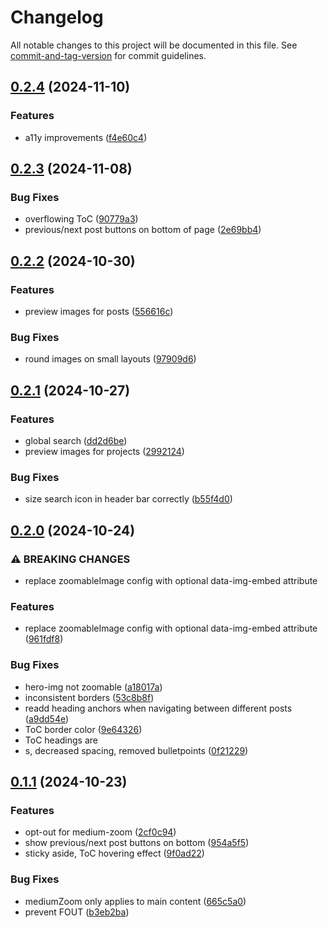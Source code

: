 # Changelog

All notable changes to this project will be documented in this file. See [commit-and-tag-version](https://github.com/absolute-version/commit-and-tag-version) for commit guidelines.

## [0.2.4](https://github.com/FjellOverflow/nordlys/compare/v0.2.3...v0.2.4) (2024-11-10)


### Features

* a11y improvements ([f4e60c4](https://github.com/FjellOverflow/nordlys/commit/f4e60c447a57f1df4914696d6dc281d501fe0f01))

## [0.2.3](https://github.com/FjellOverflow/nordlys/compare/v0.2.2...v0.2.3) (2024-11-08)


### Bug Fixes

* overflowing ToC ([90779a3](https://github.com/FjellOverflow/nordlys/commit/90779a3e597b32039004a7b3c9e2c6e46eb80dc0))
* previous/next post buttons on bottom of page ([2e69bb4](https://github.com/FjellOverflow/nordlys/commit/2e69bb4f23bc9904a27294ed83d03e94d315491e))

## [0.2.2](https://github.com/FjellOverflow/nordlys/compare/v0.2.1...v0.2.2) (2024-10-30)


### Features

* preview images for posts ([556616c](https://github.com/FjellOverflow/nordlys/commit/556616c0fb3423c06e81bef5d3824ae2c29b9ea4))


### Bug Fixes

* round images on small layouts ([97909d6](https://github.com/FjellOverflow/nordlys/commit/97909d6c2006e2372a4bb2d1e44f847b60162964))

## [0.2.1](https://github.com/FjellOverflow/nordlys/compare/v0.2.0...v0.2.1) (2024-10-27)


### Features

* global search ([dd2d6be](https://github.com/FjellOverflow/nordlys/commit/dd2d6be5c173715dd96635ef1ab7fee93d84ff81))
* preview images for projects ([2992124](https://github.com/FjellOverflow/nordlys/commit/29921243ecbcee25ddd81cd8f2ee2b3f0b8c4857))


### Bug Fixes

* size search icon in header bar correctly ([b55f4d0](https://github.com/FjellOverflow/nordlys/commit/b55f4d08c5f4c945138706a7e064d2fe4231ac30))

## [0.2.0](https://github.com/FjellOverflow/nordlys/compare/v0.1.1...v0.2.0) (2024-10-24)


### ⚠ BREAKING CHANGES

* replace zoomableImage config with optional data-img-embed attribute

### Features

* replace zoomableImage config with optional data-img-embed attribute ([961fdf8](https://github.com/FjellOverflow/nordlys/commit/961fdf88e133868f27a59fb8f3d691e2a76ba5c5))


### Bug Fixes

* hero-img not zoomable ([a18017a](https://github.com/FjellOverflow/nordlys/commit/a18017ad155c7a780f7ca455698855fe9374e051))
* inconsistent borders ([53c8b8f](https://github.com/FjellOverflow/nordlys/commit/53c8b8f0cb24779aabccffa1bcdfa87c63f07c39))
* readd heading anchors when navigating between different posts ([a9dd54e](https://github.com/FjellOverflow/nordlys/commit/a9dd54e2b3aca12e554baff1be8dd15bbb9731e7))
* ToC border color ([9e64326](https://github.com/FjellOverflow/nordlys/commit/9e643265741a6dcab0e2572c0ee31b19b0d8b936))
* ToC headings are <li>s, decreased spacing, removed bulletpoints ([0f21229](https://github.com/FjellOverflow/nordlys/commit/0f21229d077a1f40a3a4aeb6dcdcf3ae75c887d6))

## [0.1.1](https://github.com/FjellOverflow/nordlys/compare/v0.1.0...v0.1.1) (2024-10-23)

### Features

- opt-out for medium-zoom ([2cf0c94](https://github.com/FjellOverflow/nordlys/commit/2cf0c943748f91cfec1deedbd8c9b2c6e1a507d0))
- show previous/next post buttons on bottom ([954a5f5](https://github.com/FjellOverflow/nordlys/commit/954a5f5ece9ad5a73f4ffd6c5b67a02ec02c84e4))
- sticky aside, ToC hovering effect ([9f0ad22](https://github.com/FjellOverflow/nordlys/commit/9f0ad22edaae76132e46cf9e81592517f1c88888))

### Bug Fixes

- mediumZoom only applies to main content ([665c5a0](https://github.com/FjellOverflow/nordlys/commit/665c5a02461727da99de689b16c00418396f0834))
- prevent FOUT ([b3eb2ba](https://github.com/FjellOverflow/nordlys/commit/b3eb2ba6f3f065b41f939f71b0d2f405d0cdd410))
